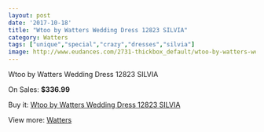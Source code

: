 ```yaml
---
layout: post
date: '2017-10-18'
title: "Wtoo by Watters Wedding Dress 12823 SILVIA"
category: Watters
tags: ["unique","special","crazy","dresses","silvia"]
image: http://www.eudances.com/2731-thickbox_default/wtoo-by-watters-wedding-dress-12823-silvia.jpg
---
```

Wtoo by Watters Wedding Dress 12823 SILVIA

On Sales: **$336.99**
<a href="https://www.eudances.com/en/watters/924-wtoo-by-watters-wedding-dress-12823-silvia.html"><amp-img layout="responsive" width="600" height="600" src="//www.eudances.com/2731-thickbox_default/wtoo-by-watters-wedding-dress-12823-silvia.jpg" alt="Wtoo by Watters Wedding Dress 12823 SILVIA 0" /></a>
<a href="https://www.eudances.com/en/watters/924-wtoo-by-watters-wedding-dress-12823-silvia.html"><amp-img layout="responsive" width="600" height="600" src="//www.eudances.com/2733-thickbox_default/wtoo-by-watters-wedding-dress-12823-silvia.jpg" alt="Wtoo by Watters Wedding Dress 12823 SILVIA 1" /></a>
<a href="https://www.eudances.com/en/watters/924-wtoo-by-watters-wedding-dress-12823-silvia.html"><amp-img layout="responsive" width="600" height="600" src="//www.eudances.com/2732-thickbox_default/wtoo-by-watters-wedding-dress-12823-silvia.jpg" alt="Wtoo by Watters Wedding Dress 12823 SILVIA 2" /></a>

Buy it: [Wtoo by Watters Wedding Dress 12823 SILVIA](https://www.eudances.com/en/watters/924-wtoo-by-watters-wedding-dress-12823-silvia.html "Wtoo by Watters Wedding Dress 12823 SILVIA")

View more: [Watters](https://www.eudances.com/en/12-watters "Watters")